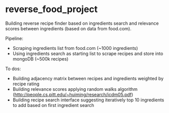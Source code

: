 # reverse_food_project
Building reverse recipe finder based on ingredients search and relevance scores between ingredients (based on data from food.com).

Pipeline:
- Scraping ingredients list from food.com (~1000 ingredients)
- Using ingredients search as starting list to scrape recipes and store into mongoDB (~500k recipes)

To dos:
- Building adjacency matrix between recipes and ingredients weighted by recipe rating
- Building relevance scores applying random walks algorithm (http://people.cs.pitt.edu/~huiming/research/icdm05.pdf)
- Building recipe search interface suggesting iteratively top 10 ingredients to add based on first ingredient search 
